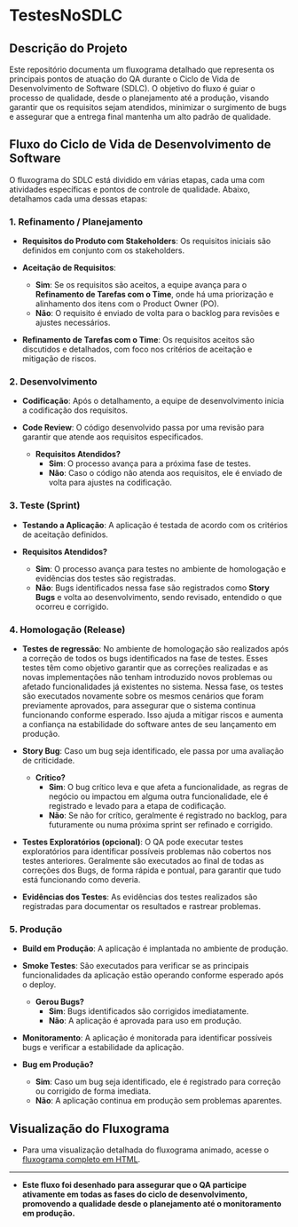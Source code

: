 # TestesNoSDLC

## Descrição do Projeto

Este repositório documenta um fluxograma detalhado que representa os principais pontos de atuação do QA durante o Ciclo de Vida de Desenvolvimento de Software (SDLC). O objetivo do fluxo é guiar o processo de qualidade, desde o planejamento até a produção, visando garantir que os requisitos sejam atendidos, minimizar o surgimento de bugs e assegurar que a entrega final mantenha um alto padrão de qualidade.

## Fluxo do Ciclo de Vida de Desenvolvimento de Software

O fluxograma do SDLC está dividido em várias etapas, cada uma com atividades específicas e pontos de controle de qualidade. Abaixo, detalhamos cada uma dessas etapas:

### 1. Refinamento / Planejamento

- **Requisitos do Produto com Stakeholders**: Os requisitos iniciais são definidos em conjunto com os stakeholders.
  
- **Aceitação de Requisitos**:
  - **Sim**: Se os requisitos são aceitos, a equipe avança para o **Refinamento de Tarefas com o Time**, onde há uma priorização e alinhamento dos itens com o Product Owner (PO).
  - **Não**: O requisito é enviado de volta para o backlog para revisões e ajustes necessários.

- **Refinamento de Tarefas com o Time**: Os requisitos aceitos são discutidos e detalhados, com foco nos critérios de aceitação e mitigação de riscos.

### 2. Desenvolvimento

- **Codificação**: Após o detalhamento, a equipe de desenvolvimento inicia a codificação dos requisitos.
  
- **Code Review**: O código desenvolvido passa por uma revisão para garantir que atende aos requisitos especificados.
  - **Requisitos Atendidos?**
    - **Sim**: O processo avança para a próxima fase de testes.
    - **Não**: Caso o código não atenda aos requisitos, ele é enviado de volta para ajustes na codificação.

### 3. Teste (Sprint)

- **Testando a Aplicação**: A aplicação é testada de acordo com os critérios de aceitação definidos.
  
- **Requisitos Atendidos?**
  - **Sim**: O processo avança para testes no ambiente de homologação e evidências dos testes são registradas.
  - **Não**: Bugs identificados nessa fase são registrados como **Story Bugs** e volta ao desenvolvimento, sendo revisado, entendido o que ocorreu e corrigido.

### 4. Homologação (Release)
- **Testes de regressão**: No ambiente de homologação são realizados após a correção de todos os bugs identificados na fase de testes. Esses testes têm como objetivo garantir que as correções realizadas e as novas implementações não tenham introduzido novos problemas ou afetado funcionalidades já existentes no sistema. Nessa fase, os testes são executados novamente sobre os mesmos cenários que foram previamente aprovados, para assegurar que o sistema continua funcionando conforme esperado. Isso ajuda a mitigar riscos e aumenta a confiança na estabilidade do software antes de seu lançamento em produção.

- **Story Bug**: Caso um bug seja identificado, ele passa por uma avaliação de criticidade.
  - **Crítico?**
    - **Sim**: O bug crítico leva e que afeta a funcionalidade, as regras de negócio ou impactou em alguma outra funcionalidade, ele é registrado e levado para a etapa de codificação. 
    - **Não**: Se não for crítico, geralmente é registrado no backlog, para futuramente ou numa próxima sprint ser refinado e corrigido.

- **Testes Exploratórios (opcional)**: O QA pode executar testes exploratórios para identificar possíveis problemas não cobertos nos testes anteriores. Geralmente são executados ao final de todas as correções dos Bugs, de forma rápida e pontual, para garantir que tudo está funcionando como deveria.

- **Evidências dos Testes**: As evidências dos testes realizados são registradas para documentar os resultados e rastrear problemas.

### 5. Produção

- **Build em Produção**: A aplicação é implantada no ambiente de produção.

- **Smoke Testes**: São executados para verificar se as principais funcionalidades da aplicação estão operando conforme esperado após o deploy.
  - **Gerou Bugs?**
    - **Sim**: Bugs identificados são corrigidos imediatamente.
    - **Não**: A aplicação é aprovada para uso em produção.
      
- **Monitoramento**: A aplicação é monitorada para identificar possíveis bugs e verificar a estabilidade da aplicação.
  
- **Bug em Produção?**
  - **Sim**: Caso um bug seja identificado, ele é registrado para correção ou corrigido de forma imediata.
  - **Não**: A aplicação continua em produção sem problemas aparentes.

## Visualização do Fluxograma

- Para uma visualização detalhada do fluxograma animado, acesse o [fluxograma completo em HTML](https://quintilianonery.github.io/TestesNoSDLC/fluxograma_animado.html).
---

- **Este fluxo foi desenhado para assegurar que o QA participe ativamente em todas as fases do ciclo de desenvolvimento, promovendo a qualidade desde o planejamento até o monitoramento em produção.**

